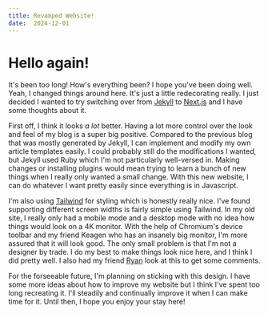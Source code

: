 ```yaml
---
title: Revamped Website!
date:  2024-12-01
---
```


# Hello again!

It's been too long! How's everything been? I hope you've been doing well. Yeah, I changed things around here. It's just a little redecorating really. I just decided I wanted to try switching over from [Jekyll](https://jekyllrb.com/) to [Next.js](https://nextjs.org/) and I have some thoughts about it.

First off, I think it looks *a lot* better. Having a lot more control over the look and feel of my blog is a super big positive. Compared to the previous blog that was mostly generated by Jekyll, I can implement and modify my own article templates easily. I could probably still do the modifications I wanted, but Jekyll used Ruby which I'm not particularly well-versed in. Making changes or installing plugins would mean trying to learn a bunch of new things when I really only wanted a small change. With this new website, I can do whatever I want pretty easily since everything is in Javascript.

I'm also using [Tailwind](https://tailwindcss.com/) for styling which is honestly really nice. I've found supporting different screen widths is fairly simple using Tailwind. In my old site, I really only had a mobile mode and a desktop mode with no idea how things would look on a 4K monitor. With the help of Chromium's device toolbar and my friend Keagen who has an insanely big monitor, I'm more assured that it will look good. The only small problem is that I'm not a designer by trade. I do my best to make things look nice here, and I think I did pretty well. I also had my friend [Ryan](https://www.ryankaodesigns.com/) look at this to get some comments.

For the forseeable future, I'm planning on sticking with this design. I have some more ideas about how to improve my website but I think I've spent too long recreating it. I'll steadily and continually improve it when I can make time for it. Until then, I hope you enjoy your stay here!
